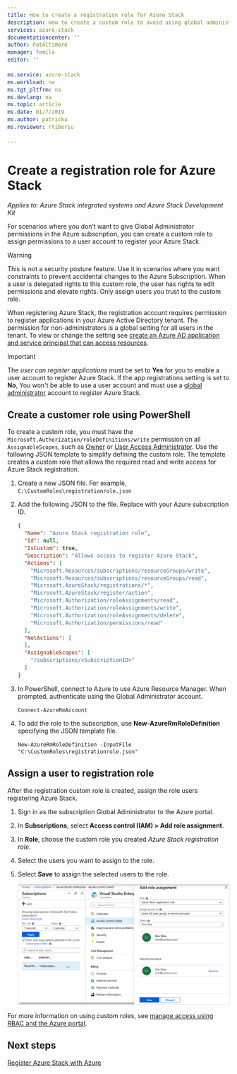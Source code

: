 ```yaml
---
title: How to create a registration role for Azure Stack
description: How to create a custom role to avoid using global administrator for registration.
services: azure-stack
documentationcenter: ''
author: PatAltimore
manager: femila
editor: ''

ms.service: azure-stack
ms.workload: na
ms.tgt_pltfrm: na
ms.devlang: na
ms.topic: article
ms.date: 01/7/2019
ms.author: patricka
ms.reviewer: rtiberiu

---
```

# Create a registration role for Azure Stack

*Applies to: Azure Stack integrated systems and Azure Stack Development Kit*

For scenarios where you don’t want to give Global Administrator permissions in the Azure subscription, you can create a custom role to assign permissions to a user account to register your Azure Stack.

> [!WARNING]
> This is not a security posture feature. Use it in scenarios where you want constraints to prevent accidental changes to the Azure Subscription. When a user is delegated rights to this custom role, the user has rights to edit permissions and elevate rights. Only assign users you trust to the custom role.

When registering Azure Stack, the registration account requires permission to register applications in your Azure Active Directory tenant. The permission for non-administrators is a global setting for all users in the tenant. To view or change the setting see [create an Azure AD application and service principal that can access resources](../active-directory/develop/howto-create-service-principal-portal.md#required-permissions).

> [!IMPORTANT]
> The *user can register applications* must be set to **Yes** for you to enable a user account to register Azure Stack. If the app registrations setting is set to **No**, You won't be able to use a user account and must use a [global administrator](../users-groups-roles/directory-assign-admin-roles.md) account to register Azure Stack.

## Create a customer role using PowerShell

To create a custom role, you must have the `Microsoft.Authorization/roleDefinitions/write` permission on all `AssignableScopes`, such as [Owner](built-in-roles.md#owner) or [User Access Administrator](built-in-roles.md#user-access-administrator). Use the following JSON template to simplify defining the custom role. The template creates a custom role that allows the required read and write access for Azure Stack registration.

1. Create a new JSON file. For example,  `C:\CustomRoles\registrationrole.json`
2. Add the following JSON to the file. Replace <SubscriptionID> with your Azure subscription ID.

    ```json
    {
      "Name": "Azure Stack registration role",
      "Id": null,
      "IsCustom": true,
      "Description": "Allows access to register Azure Stack",
      "Actions": [
        "Microsoft.Resources/subscriptions/resourceGroups/write",
        "Microsoft.Resources/subscriptions/resourceGroups/read",
        "Microsoft.AzureStack/registrations/*",
        "Microsoft.AzureStack/register/action",
        "Microsoft.Authorization/roleAssignments/read",
        "Microsoft.Authorization/roleAssignments/write",
        "Microsoft.Authorization/roleAssignments/delete",
        "Microsoft.Authorization/permissions/read"
      ],
      "NotActions": [
      ],
      "AssignableScopes": [
        "/subscriptions/<SubscriptionID>"
      ]
    }
    ```

3. In PowerShell, connect to Azure to use Azure Resource Manager. When prompted, authenticate using the Global Administrator account.

    ```azurepowershell
    Connect-AzureRmAccount
    ```

4. To add the role to the subscription, use **New-AzureRmRoleDefinition** specifying the JSON template file.

    ``` azurepowershell
    New-AzureRmRoleDefinition -InputFile "C:\CustomRoles\registrationrole.json"
    ```

## Assign a user to registration role

After the registration custom role is created, assign the role users registering Azure Stack.

1. Sign in as the subscription Global Administrator to the Azure portal.
2. In **Subscriptions**, select **Access control (IAM) > Add role assignment**.
3. In **Role**, choose the custom role you created *Azure Stack registration role*.
4. Select the users you want to assign to the role.
5. Select **Save** to assign the selected users to the role.

    ![Select users to assign to role](media/azure-stack-registration-role/assign-role.png)

For more information on using custom roles, see [manage access using RBAC and the Azure portal](../role-based-access-control/role-assignments-portal.md).

## Next steps

[Register Azure Stack with Azure](azure-stack-registration.md)
